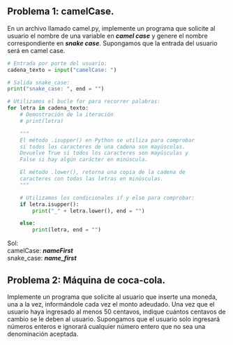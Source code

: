 ## Problema 1: camelCase.
En un archivo llamado camel.py, implemente un programa que solicite al usuario el nombre de una variable en ***camel case*** y genere el nombre correspondiente en ***snake case***. Supongamos que la entrada del usuario será en camel case.  

```python
# Entrada por porte del usuario:
cadena_texto = input("camelCase: ")

# Salida snake_case:
print("snake_case: ", end = "")

# Utilizamos el bucle for para recorrer palabras:
for letra in cadena_texto:
    # Demostración de la iteración
    # print(letra)

    """
    El método .isupper() en Python se utiliza para comprobar 
    si todos los caracteres de una cadena son mayúsculas. 
    Devuelve True si todos los caracteres son mayúsculas y 
    False si hay algún carácter en minúscula.

    El método .lower(), retorna una copia de la cadena de 
    caracteres con todas las letras en minúsculas.
    """

    # Utilizamos los condicionales if y else para comprobar:
    if letra.isupper():
        print("_" + letra.lower(), end = "")

    else:
        print(letra, end = "")
```
Sol:  
camelCase: ***nameFirst***  
snake_case: ***name_first***  

## Problema 2: Máquina de coca-cola.
Implemente un programa que solicite al usuario que inserte una moneda, una a la vez, informándole cada vez el monto adeudado. Una vez que el usuario haya ingresado al menos 50 centavos, indique cuántos centavos de cambio se le deben al usuario. Supongamos que el usuario solo ingresará números enteros e ignorará cualquier número entero que no sea una denominación aceptada.

```Python

